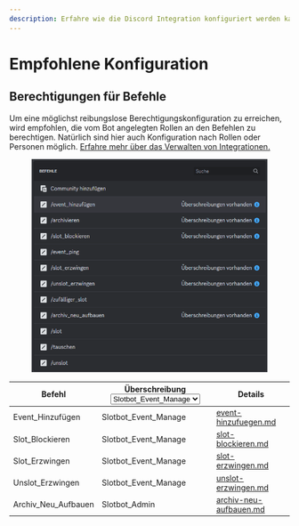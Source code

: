 ```yaml
---
description: Erfahre wie die Discord Integration konfiguriert werden kann.
---
```


# Empfohlene Konfiguration

## Berechtigungen für Befehle

Um eine möglichst reibungslose Berechtigungskonfiguration zu erreichen, wird empfohlen, die vom Bot angelegten Rollen an den Befehlen zu berechtigen. Natürlich sind hier auch Konfiguration nach Rollen oder Personen möglich. [Erfahre mehr über das Verwalten von Integrationen.](https://support.discord.com/hc/de/articles/360045093012)

<figure><img src="../../.gitbook/assets/Slotbot-Discord-Configuration.png" alt=""><figcaption></figcaption></figure>

<table><thead><tr><th>Befehl</th><th>Überschreibung<select><option value="d9c8a423143a43cd83f335036c944fd5" label="Slotbot_Event_Manage" color="blue"></option><option value="7cbe1a3caed44a18920193d6f08c7ead" label="Slotbot_Admin" color="blue"></option></select></th><th data-type="content-ref">Details</th></tr></thead><tbody><tr><td>Event_Hinzufügen</td><td><span data-option="d9c8a423143a43cd83f335036c944fd5">Slotbot_Event_Manage</span></td><td><a href="bot-befehle/event-hinzufuegen.md">event-hinzufuegen.md</a></td></tr><tr><td>Slot_Blockieren</td><td><span data-option="d9c8a423143a43cd83f335036c944fd5">Slotbot_Event_Manage</span></td><td><a href="bot-befehle/slot-blockieren.md">slot-blockieren.md</a></td></tr><tr><td>Slot_Erzwingen</td><td><span data-option="d9c8a423143a43cd83f335036c944fd5">Slotbot_Event_Manage</span></td><td><a href="bot-befehle/slot-erzwingen.md">slot-erzwingen.md</a></td></tr><tr><td>Unslot_Erzwingen</td><td><span data-option="d9c8a423143a43cd83f335036c944fd5">Slotbot_Event_Manage</span></td><td><a href="bot-befehle/unslot-erzwingen.md">unslot-erzwingen.md</a></td></tr><tr><td>Archiv_Neu_Aufbauen</td><td><span data-option="7cbe1a3caed44a18920193d6f08c7ead">Slotbot_Admin</span></td><td><a href="bot-befehle/archiv-neu-aufbauen.md">archiv-neu-aufbauen.md</a></td></tr></tbody></table>
